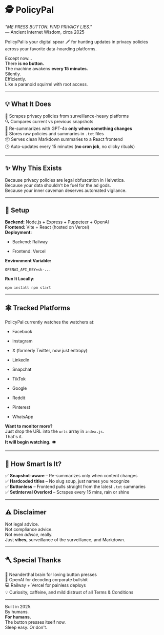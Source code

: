 # 🕵️ PolicyPal

*"ME PRESS BUTTON. FIND PRIVACY LIES."*  
— Ancient Internet Wisdom, circa 2025

PolicyPal is your digital spear 🗡️ for hunting updates in privacy policies across your favorite data-hoarding platforms.

Except now...  
There **is no button.**  
The machine awakens **every 15 minutes.**  
Silently.  
Efficiently.  
Like a paranoid squirrel with root access.

* * *

## 💡 What It Does

🧠 Scrapes privacy policies from surveillance-heavy platforms  
🔍 Compares current vs previous snapshots  
📝 Re-summarizes with GPT-4o **only when something changes**  
📁 Stores raw policies and summaries in `.txt` files  
📦 Serves clean Markdown summaries to a React frontend  
🕒 Auto-updates every 15 minutes (**no cron job**, no clicky rituals)

* * *

## ✨ Why This Exists

Because privacy policies are legal obfuscation in Helvetica.  
Because your data shouldn't be fuel for the ad gods.  
Because your inner caveman deserves automated vigilance.

* * *

## 🔧 Setup

**Backend:** Node.js + Express + Puppeteer + OpenAI  
**Frontend:** Vite + React (hosted on Vercel)  
**Deployment:**

- Backend: Railway
    
- Frontend: Vercel
    

**Environment Variable:**

`OPENAI_API_KEY=sk-...`

**Run It Locally:**

`npm install npm start`

* * *

## 🕸️ Tracked Platforms

PolicyPal currently watches the watchers at:

- Facebook
    
- Instagram
    
- X (formerly Twitter, now just entropy)
    
- LinkedIn
    
- Snapchat
    
- TikTok
    
- Google
    
- Reddit
    
- Pinterest
    
- WhatsApp
    

**Want to monitor more?**  
Just drop the URL into the `urls` array in `index.js`.  
That's it.  
**It will begin watching.** 👁️

* * *

## 🧠 How Smart Is It?

✅ **Snapshot-aware** – Re-summarizes only when content changes  
✅ **Hardcoded titles** – No slug soup, just names you recognize  
✅ **Buttonless** – Frontend pulls straight from the latest `.txt` summaries  
✅ **SetInterval Overlord** – Scrapes every 15 mins, rain or shine

* * *

## ⚠️ Disclaimer

Not legal advice.  
Not compliance advice.  
Not even *advice*, really.  
Just **vibes**, surveillance of the surveillance, and Markdown.

* * *

## 🪓 Special Thanks

🦴 Neanderthal brain for loving button presses  
🧠 OpenAI for decoding corporate bullshit  
💻 Railway + Vercel for painless deploys  
💡 Curiosity, caffeine, and mild distrust of all Terms & Conditions

* * *

Built in 2025.  
By humans.  
**For humans.**  
The button presses itself now.  
Sleep easy. Or don't.